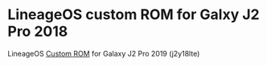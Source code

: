 LineageOS custom ROM for Galxy J2 Pro 2018 
==============================

LineageOS [Custom ROM](https://lineageos.org/) for Galaxy J2 Pro 2019 (j2y18lte)
